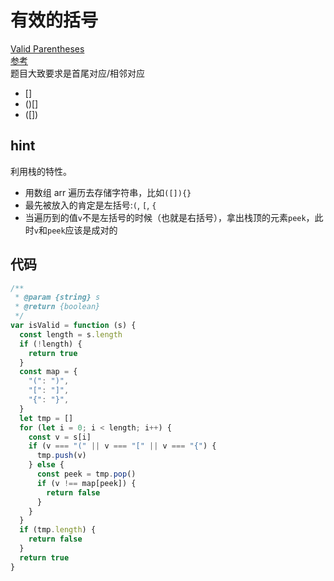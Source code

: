 # 有效的括号

[Valid Parentheses](https://leetcode.com/problems/valid-parentheses)  
[参考](https://github.com/azl397985856/leetcode/blob/master/problems/20.validParentheses.md)  
题目大致要求是首尾对应/相邻对应

- []
- ()[]
- ([])

## hint

利用栈的特性。

- 用数组 arr 遍历去存储字符串，比如`([]){}`
- 最先被放入的肯定是左括号:`(`, `[`, `{`
- 当遍历到的值`v`不是左括号的时候（也就是右括号），拿出栈顶的元素`peek`，此时`v`和`peek`应该是成对的

## 代码

```js
/**
 * @param {string} s
 * @return {boolean}
 */
var isValid = function (s) {
  const length = s.length
  if (!length) {
    return true
  }
  const map = {
    "(": ")",
    "[": "]",
    "{": "}",
  }
  let tmp = []
  for (let i = 0; i < length; i++) {
    const v = s[i]
    if (v === "(" || v === "[" || v === "{") {
      tmp.push(v)
    } else {
      const peek = tmp.pop()
      if (v !== map[peek]) {
        return false
      }
    }
  }
  if (tmp.length) {
    return false
  }
  return true
}
```
